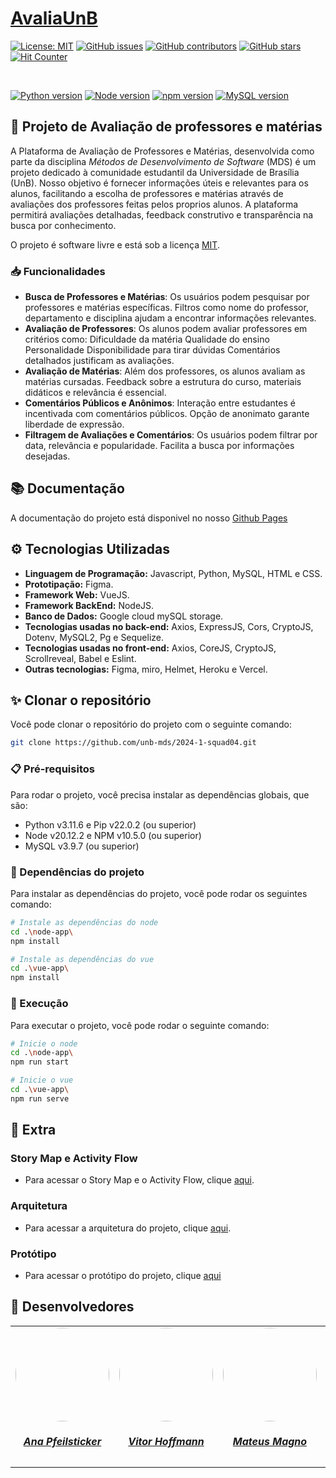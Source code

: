 # [AvaliaUnB]()

[![License: MIT](https://img.shields.io/badge/License-MIT-yellow.svg)](./LICENSE)
[![GitHub issues](https://img.shields.io/github/issues/unb-mds/2024-1-squad04)](https://img.shields.io/github/issues/unb-mds/2024-1-squad04)
[![GitHub contributors](https://img.shields.io/github/contributors/unb-mds/2024-1-squad04)](https://img.shields.io/github/contributors/unb-mds/2024-1-squad04)
[![GitHub stars](https://img.shields.io/github/stars/unb-mds/2024-1-squad04)](https://img.shields.io/github/stars/unb-mds/2024-1-squad04)
[![Hit Counter](https://views.whatilearened.today/views/github/unb-mds/2024-1-squad04.svg)](https://views.whatilearened.today/views/github/unb-mds/2024-1-squad04.svg)

</br>

[![Python version](https://img.shields.io/badge/python-3.11.6-blue)](https://www.python.org/downloads/release/python-3116/)
[![Node version](https://img.shields.io/badge/node-20.12.2-blue)](https://nodejs.org/en/download/)
[![npm version](https://img.shields.io/badge/npm-10.5.0-blue)](https://nodejs.org/en/download/)
[![MySQL version](https://img.shields.io/badge/mysql-3.9.7-blue)](https://www.npmjs.com/package/mysql2/v/3.9.7)


## 📝 Projeto de Avaliação de professores e matérias

A Plataforma de Avaliação de Professores e Matérias, desenvolvida como parte da disciplina *Métodos de Desenvolvimento de Software* (MDS) é um projeto dedicado à comunidade estudantil da Universidade de Brasília (UnB). Nosso objetivo é fornecer informações úteis e relevantes para os alunos, facilitando a escolha de professores e matérias através de avaliações dos professores feitas pelos proprios alunos. A plataforma permitirá avaliações detalhadas, feedback construtivo e transparência na busca por conhecimento.

O projeto é software livre e está sob a licença [MIT](./LICENSE).

### 📥 Funcionalidades
- **Busca de Professores e Matérias**:
Os usuários podem pesquisar por professores e matérias específicas.
Filtros como nome do professor, departamento e disciplina ajudam a encontrar informações relevantes.
- **Avaliação de Professores**: 
Os alunos podem avaliar professores em critérios como:
Dificuldade da matéria
Qualidade do ensino
Personalidade
Disponibilidade para tirar dúvidas
Comentários detalhados justificam as avaliações.
- **Avaliação de Matérias**:
Além dos professores, os alunos avaliam as matérias cursadas.
Feedback sobre a estrutura do curso, materiais didáticos e relevância é essencial.
- **Comentários Públicos e Anônimos**:
Interação entre estudantes é incentivada com comentários públicos.
Opção de anonimato garante liberdade de expressão.
- **Filtragem de Avaliações e Comentários**: 
Os usuários podem filtrar por data, relevância e popularidade.
Facilita a busca por informações desejadas.

## 📚 Documentação

A documentação do projeto está disponivel no nosso [Github Pages](https://unb-mds.github.io/2024-1-squad04/)

## ⚙️ Tecnologias Utilizadas

- **Linguagem de Programação:** Javascript, Python, MySQL, HTML e CSS.
- **Prototipação:** Figma.
- **Framework Web:** VueJS.
- **Framework BackEnd:** NodeJS.
- **Banco de Dados:** Google cloud mySQL storage.
- **Tecnologias usadas no back-end:** Axios, ExpressJS, Cors, CryptoJS, Dotenv, MySQL2, Pg e Sequelize.
- **Tecnologias usadas no front-end:** Axios, CoreJS, CryptoJS, Scrollreveal, Babel e Eslint.
- **Outras tecnologias:** Figma, miro, Helmet, Heroku e Vercel.

## ✨ Clonar o repositório

Você pode clonar o repositório do projeto com o seguinte comando:

```bash
git clone https://github.com/unb-mds/2024-1-squad04.git
```

### 📋 Pré-requisitos

Para rodar o projeto, você precisa instalar as dependências globais, que são:

- Python v3.11.6 e Pip v22.0.2 (ou superior)
- Node v20.12.2 e NPM v10.5.0 (ou superior)
- MySQL v3.9.7 (ou superior)

### 📁 Dependências do projeto

Para instalar as dependências do projeto, você pode rodar os seguintes comando:

```bash
# Instale as dependências do node
cd .\node-app\
npm install

# Instale as dependências do vue
cd .\vue-app\
npm install
```

### 💾 Execução

Para executar o projeto, você pode rodar o seguinte comando:

```bash
# Inicie o node
cd .\node-app\
npm run start

# Inicie o vue
cd .\vue-app\
npm run serve
```

## 📎 Extra

### Story Map e Activity Flow

- Para acessar o Story Map e o Activity Flow, clique [aqui](https://miro.com/app/board/uXjVKd3-q78=/#tpicker-content).

### Arquitetura

- Para acessar a arquitetura do projeto, clique [aqui](https://miro.com/app/board/uXjVKd3-q78=/#tpicker-content).

### Protótipo

- Para acessar o protótipo do projeto, clique [aqui](https://www.figma.com/file/6BcQCT1c0pREyonYsJAO34/Untitled?type=design&node-id=0%3A1&mode=design&t=LBSpRoPY9kiFO9uD-1)

## 👥 Desenvolvedores

<center>
<table style="margin-left: auto; margin-right: auto;">
    <tr>
        <td align="center">
            <a href="https://github.com/ana-pfeilsticker">
                <img style="border-radius: 50%;" src="https://avatars.githubusercontent.com/u/110688069?v=4" width="150px;"/>
                <h5 class="text-center">Ana Pfeilsticker</h5>
            </a>
        </td>
        <td align="center">
            <a href="https://github.com/vitor-hoffmann">
                <img style="border-radius: 50%;" src="https://avatars.githubusercontent.com/u/137011464?v=4" width="150px;"/>
                <h5 class="text-center">Vitor Hoffmann</h5>
            </a>
        </td>
        <td align="center">
            <a href="https://github.com/mtsmgn0">
                <img style="border-radius: 50%;" src="https://avatars.githubusercontent.com/u/143732873?v=4" width="150px;"/>
                <h5 class="text-center">Mateus Magno</h5>
            </a>
        </td>
        </td>
        <td align="center">
            <a href="https://github.com/Atyrson">
                <img style="border-radius: 50%;" src="https://i.pinimg.com/564x/3f/b7/ca/3fb7caa94eca8d62a14d4f23d5b623ac.jpg" width="150px;"/>
                <h5 class="text-center">Atyrson Souto</h5>
            </a>
        </td>
        <td align="center">
            <a href="https://github.com/leticiatmartins">
                <img style="border-radius: 50%;" src="https://avatars.githubusercontent.com/u/86434947?v=4" width="150px;"/>
                <h5 class="text-center">Leticia Torres</h5>
            </a>
        </td>
        
</table>
</center>
